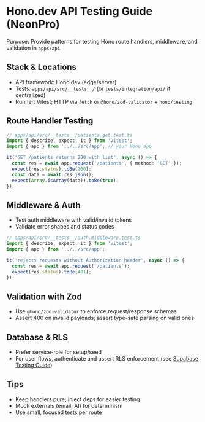 # Hono.dev API Testing Guide (NeonPro)

Purpose: Provide patterns for testing Hono route handlers, middleware, and validation in `apps/api`.

## Stack & Locations

- API framework: Hono.dev (edge/server)
- Tests: `apps/api/src/__tests__/` (or `tests/integration/api/` if centralized)
- Runner: Vitest; HTTP via `fetch` or `@hono/zod-validator` + `hono/testing`

## Route Handler Testing

```ts
// apps/api/src/__tests__/patients.get.test.ts
import { describe, expect, it } from 'vitest';
import { app } from '../../src/app'; // your Hono app

it('GET /patients returns 200 with list', async () => {
  const res = await app.request('/patients', { method: 'GET' });
  expect(res.status).toBe(200);
  const data = await res.json();
  expect(Array.isArray(data)).toBe(true);
});
```

## Middleware & Auth

- Test auth middleware with valid/invalid tokens
- Validate error shapes and status codes

```ts
// apps/api/src/__tests__/auth.middleware.test.ts
import { describe, expect, it } from 'vitest';
import { app } from '../../src/app';

it('rejects requests without Authorization header', async () => {
  const res = await app.request('/patients');
  expect(res.status).toBe(401);
});
```

## Validation with Zod

- Use `@hono/zod-validator` to enforce request/response schemas
- Assert 400 on invalid payloads; assert type-safe parsing on valid ones

## Database & RLS

- Prefer service-role for setup/seed
- For user flows, authenticate and assert RLS enforcement (see [Supabase Testing Guide](./supabase-testing-guide.md))

## Tips

- Keep handlers pure; inject deps for easier testing
- Mock externals (email, AI) for determinism
- Use small, focused tests per route
